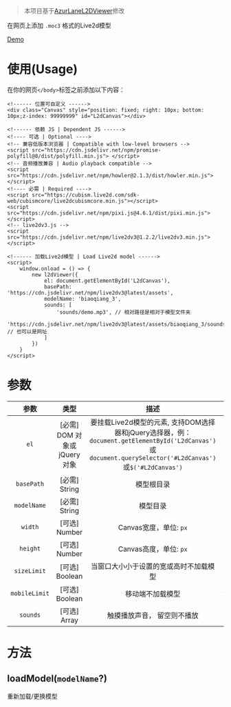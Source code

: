 > 本项目基于[AzurLaneL2DViewer](https://github.com/alg-wiki/AzurLaneL2DViewer)修改

在网页上添加 `.moc3` 格式的Live2d模型

[Demo](https://live2dv3demo.hclonely.com/)

# 使用(Usage)

在你的网页`</body>`标签之前添加以下内容：

```
<!------ 位置可自定义 ------>
<div class="Canvas" style="position: fixed; right: 10px; bottom: 10px;z-index: 99999999" id="L2dCanvas"></div>

<!------ 依赖 JS | Dependent JS ------>
<!---- 可选 | Optional ---->
<!-- 兼容低版本浏览器 | Compatible with low-level browsers -->
<script src="https://cdn.jsdelivr.net/npm/promise-polyfill@8/dist/polyfill.min.js"> </script>
<!-- 音频播放兼容 | Audio playback compatible -->
<script src="https://cdn.jsdelivr.net/npm/howler@2.1.3/dist/howler.min.js"></script>
<!---- 必需 | Required ---->
<script src="https://cubism.live2d.com/sdk-web/cubismcore/live2dcubismcore.min.js"></script>
<script src="https://cdn.jsdelivr.net/npm/pixi.js@4.6.1/dist/pixi.min.js"></script>
<!-- live2dv3.js -->
<script src="https://cdn.jsdelivr.net/npm/live2dv3@1.2.2/live2dv3.min.js"></script>

<!------ 加载Live2d模型 | Load Live2d model ------>
<script>
    window.onload = () => {
        new l2dViewer({
            el: document.getElementById('L2dCanvas'),
            basePath: 'https://cdn.jsdelivr.net/npm/live2dv3@latest/assets',
            modelName: 'biaoqiang_3',
            sounds: [
                'sounds/demo.mp3', // 相对路径是相对于模型文件夹
                'https://cdn.jsdelivr.net/npm/live2dv3@latest/assets/biaoqiang_3/sounds/demo.mp3' // 也可以是网址
            ]
        })
    }
</script>
```

# 参数

| 参数 | 类型 | 描述 | 默认 |
| :-----: | :-----: | :-----: | :-----: |
| `el` | [必需] DOM 对象或 jQuery 对象 | 要挂载Live2d模型的元素, 支持DOM选择器和jQuery选择器，例：`document.getElementById('L2dCanvas')`或`document.querySelector('#L2dCanvas')`或`$('#L2dCanvas')` | `null` |
| `basePath` | [必需] String | 模型根目录 | `null` |
| `modelName` | [必需] String | 模型目录 | `null` |
| `width` | [可选] Number | Canvas宽度，单位: `px` | `500` |
| `height` | [可选] Number | Canvas高度，单位: `px` | `300` |
| `sizeLimit` | [可选] Boolean | 当窗口大小小于设置的宽或高时不加载模型 | `false` |
| `mobileLimit` | [可选] Boolean | 移动端不加载模型 | `false` |
| `sounds` | [可选] Array | 触摸播放声音， 留空则不播放 | `null` |

# 方法

## loadModel(`modelName`?)

重新加载/更换模型
